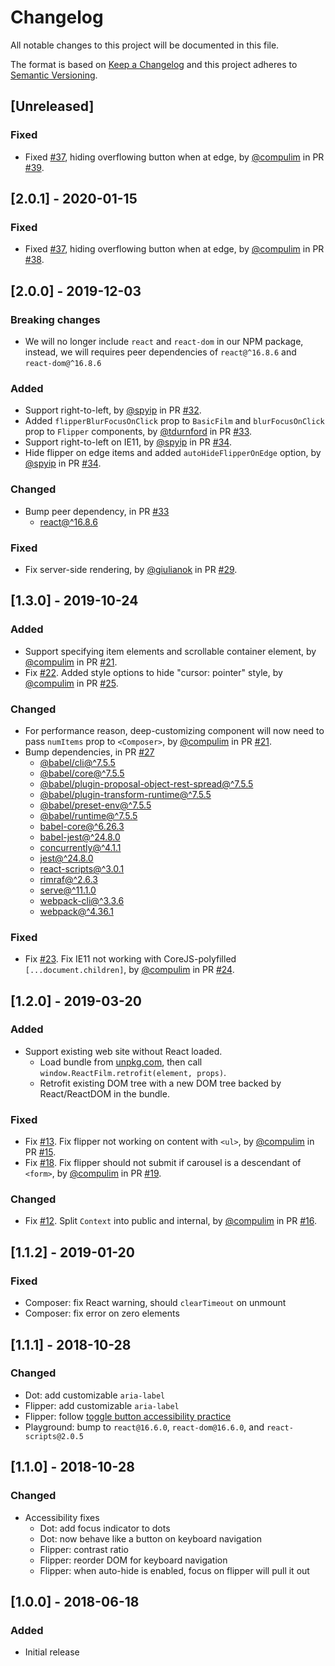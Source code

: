 # Changelog
All notable changes to this project will be documented in this file.

The format is based on [Keep a Changelog](http://keepachangelog.com/en/1.0.0/)
and this project adheres to [Semantic Versioning](http://semver.org/spec/v2.0.0.html).

## [Unreleased]

### Fixed

- Fixed [#37](https://github.com/spyip/react-film/pull/37), hiding overflowing button when at edge, by [@compulim](https://github.com/compulim) in PR [#39](https://github.com/spyip/react-film/pull/39).

## [2.0.1] - 2020-01-15

### Fixed

- Fixed [#37](https://github.com/spyip/react-film/pull/37), hiding overflowing button when at edge, by [@compulim](https://github.com/compulim) in PR [#38](https://github.com/spyip/react-film/pull/38).

## [2.0.0] - 2019-12-03

### Breaking changes

-  We will no longer include `react` and `react-dom` in our NPM package, instead, we will requires peer dependencies of `react@^16.8.6` and `react-dom@^16.8.6`

### Added

- Support right-to-left, by [@spyip](https://github.com/spyip) in PR [#32](https://github.com/spyip/react-film/pull/32).
- Added `flipperBlurFocusOnClick` prop to `BasicFilm` and `blurFocusOnClick` prop to `Flipper` components, by [@tdurnford](https://github.com/tdurnford) in PR [#33](https://github.com/spyip/react-film/pull/33).
- Support right-to-left on IE11, by [@spyip](https://github.com/spyip) in PR [#34](https://github.com/spyip/react-film/pull/34).
- Hide flipper on edge items and added `autoHideFlipperOnEdge` option, by [@spyip](https://github.com/spyip) in PR [#34](https://github.com/spyip/react-film/pull/34).

### Changed

- Bump peer dependency, in PR [#33](https://github.com/spyip/react-film/pull/33)
  - [react@^16.8.6](https://www.npmjs.com/package/react)

### Fixed

- Fix server-side rendering, by [@giulianok](https://github.com/giulianok) in PR [#29](https://github.com/spyip/react-film/pull/29).

## [1.3.0] - 2019-10-24

### Added
- Support specifying item elements and scrollable container element, by [@compulim](https://github.com/compulim) in PR [#21](https://github.com/spyip/react-film/pull/21).
- Fix [#22](https://github.com/spyip/react-film/issues/22). Added style options to hide "cursor: pointer" style, by [@compulim](https://github.com/compulim) in PR [#25](https://github.com/spyip/react-film/pull/25).

### Changed
- For performance reason, deep-customizing component will now need to pass `numItems` prop to `<Composer>`, by [@compulim](https://github.com/compulim) in PR [#21](https://github.com/spyip/react-film/pull/21).
- Bump dependencies, in PR [#27](https://github.com/spyip/react-film/pull/27)
   - [@babel/cli@^7.5.5](https://www.npmjs.com/package/@babel/cli)
   - [@babel/core@^7.5.5](https://www.npmjs.com/package/@babel/core)
   - [@babel/plugin-proposal-object-rest-spread@^7.5.5](https://www.npmjs.com/package/@babel/plugin-proposal-object-rest-spread)
   - [@babel/plugin-transform-runtime@^7.5.5](https://www.npmjs.com/package/@babel/plugin-transform-runtime)
   - [@babel/preset-env@^7.5.5](https://www.npmjs.com/package/@babel/preset-env)
   - [@babel/runtime@^7.5.5](https://www.npmjs.com/package/@babel/runtime)
   - [babel-core@^6.26.3](https://www.npmjs.com/package/babel-core)
   - [babel-jest@^24.8.0](https://www.npmjs.com/package/babel-jest)
   - [concurrently@^4.1.1](https://www.npmjs.com/package/concurrently)
   - [jest@^24.8.0](https://www.npmjs.com/package/jest)
   - [react-scripts@^3.0.1](https://www.npmjs.com/package/react-scripts)
   - [rimraf@^2.6.3](https://www.npmjs.com/package/rimraf)
   - [serve@^11.1.0](https://www.npmjs.com/package/serve)
   - [webpack-cli@^3.3.6](https://www.npmjs.com/package/webpack-cli)
   - [webpack@^4.36.1](https://www.npmjs.com/package/webpack)

### Fixed
- Fix [#23](https://github.com/spyip/react-film/issues/23). Fix IE11 not working with CoreJS-polyfilled `[...document.children]`, by [@compulim](https://github.com/compulim) in PR [#24](https://github.com/spyip/react-film/pull/24).

## [1.2.0] - 2019-03-20
### Added
- Support existing web site without React loaded.
   - Load bundle from [unpkg.com](https://unpkg.com/react-film/umd/), then call `window.ReactFilm.retrofit(element, props)`.
   - Retrofit existing DOM tree with a new DOM tree backed by React/ReactDOM in the bundle.

### Fixed
- Fix [#13](https://github.com/spyip/react-film/issues/13). Fix flipper not working on content with `<ul>`, by [@compulim](https://github.com/compulim) in PR [#15](https://github.com/spyip/react-film/pull/15).
- Fix [#18](https://github.com/spyip/react-film/issues/18). Fix flipper should not submit if carousel is a descendant of `<form>`, by [@compulim](https://github.com/compulim) in PR [#19](https://github.com/spyip/react-film/pull/19).

### Changed
- Fix [#12](https://github.com/spyip/react-film/issues/12). Split `Context` into public and internal, by [@compulim](https://github.com/compulim) in PR [#16](https://github.com/spyip/react-film/pull/16).

## [1.1.2] - 2019-01-20
### Fixed
- Composer: fix React warning, should `clearTimeout` on unmount
- Composer: fix error on zero elements

## [1.1.1] - 2018-10-28
### Changed
- Dot: add customizable `aria-label`
- Flipper: add customizable `aria-label`
- Flipper: follow [toggle button accessibility practice](https://www.w3.org/TR/2016/WD-wai-aria-practices-1.1-20160317/examples/button/button.html)
- Playground: bump to `react@16.6.0`, `react-dom@16.6.0`, and `react-scripts@2.0.5`

## [1.1.0] - 2018-10-28
### Changed
- Accessibility fixes
   - Dot: add focus indicator to dots
   - Dot: now behave like a button on keyboard navigation
   - Flipper: contrast ratio
   - Flipper: reorder DOM for keyboard navigation
   - Flipper: when auto-hide is enabled, focus on flipper will pull it out

## [1.0.0] - 2018-06-18
### Added
- Initial release
